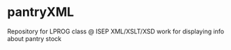 # pantryXML
Repository for LPROG class @ ISEP
XML/XSLT/XSD work for displaying info about pantry stock
